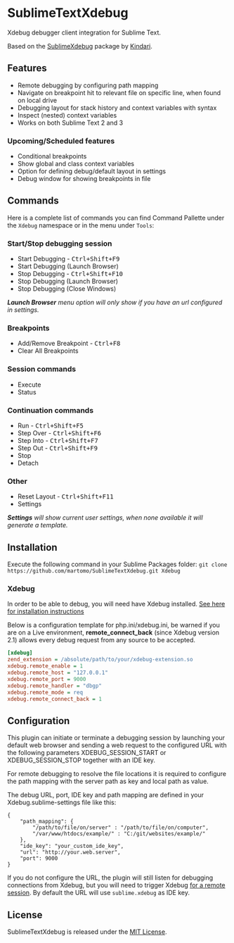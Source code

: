 # SublimeTextXdebug
Xdebug debugger client integration for Sublime Text.

Based on the [SublimeXdebug](https://github.com/Kindari/SublimeXdebug) package by [Kindari](https://github.com/Kindari).

## Features
* Remote debugging by configuring path mapping
* Navigate on breakpoint hit to relevant file on specific line, when found on local drive
* Debugging layout for stack history and context variables with syntax
* Inspect (nested) context variables
* Works on both Sublime Text 2 and 3

### Upcoming/Scheduled features
* Conditional breakpoints
* Show global and class context variables
* Option for defining debug/default layout in settings
* Debug window for showing breakpoints in file

## Commands
Here is a complete list of commands you can find Command Pallette under the `Xdebug` namespace or in the menu under `Tools`:

### Start/Stop debugging session
* Start Debugging - <kbd>Ctrl+Shift+F9</kbd>
* Start Debugging (Launch Browser)
* Stop Debugging - <kbd>Ctrl+Shift+F10</kbd>
* Stop Debugging (Launch Browser)
* Stop Debugging (Close Windows)

*__Launch Browser__ menu option will only show if you have an url configured in settings.*

### Breakpoints
* Add/Remove Breakpoint - <kbd>Ctrl+F8</kbd>
* Clear All Breakpoints

### Session commands
* Execute
* Status

### Continuation commands
* Run - <kbd>Ctrl+Shift+F5</kbd>
* Step Over - <kbd>Ctrl+Shift+F6</kbd>
* Step Into - <kbd>Ctrl+Shift+F7</kbd>
* Step Out - <kbd>Ctrl+Shift+F9</kbd>
* Stop
* Detach

### Other
* Reset Layout - <kbd>Ctrl+Shift+F11</kbd>
* Settings

*__Settings__ will show current user settings, when none available it will generate a template.*

## Installation
Execute the following command in your Sublime Packages folder:
```git clone https://github.com/martomo/SublimeTextXdebug.git Xdebug``` 

### Xdebug
In order to be able to debug, you will need have Xdebug installed.
[See here for installation instructions](http://xdebug.org/docs/install)

Below is a configuration template for php.ini/xdebug.ini, be warned if you are on a Live environment, __remote_connect_back__ (since Xdebug version 2.1) allows every debug request from any source to be accepted.

```ini
[xdebug]
zend_extension = /absolute/path/to/your/xdebug-extension.so
xdebug.remote_enable = 1
xdebug.remote_host = "127.0.0.1"
xdebug.remote_port = 9000
xdebug.remote_handler = "dbgp"
xdebug.remote_mode = req
xdebug.remote_connect_back = 1
```

## Configuration
This plugin can initiate or terminate a debugging session by launching your default web browser and sending a web request to the configured URL with the following parameters XDEBUG_SESSION_START or XDEBUG_SESSION_STOP together with an IDE key.

For remote debugging to resolve the file locations it is required to configure the path mapping with the server path as key and local path as value.

The debug URL, port, IDE key and path mapping are defined in your Xdebug.sublime-settings file like this:
```
{
	"path_mapping": {
		"/path/to/file/on/server" : "/path/to/file/on/computer",
		"/var/www/htdocs/example/" : "C:/git/websites/example/"
	},
    "ide_key": "your_custom_ide_key", 
    "url": "http://your.web.server", 
    "port": 9000
}
```

If you do not configure the URL, the plugin will still listen for debugging connections from Xdebug, but you will need to trigger Xdebug [for a remote session](http://xdebug.org/docs/remote). By default the URL will use `sublime.xdebug` as IDE key.

## License

SublimeTextXdebug is released under the [MIT License](http://www.opensource.org/licenses/MIT).